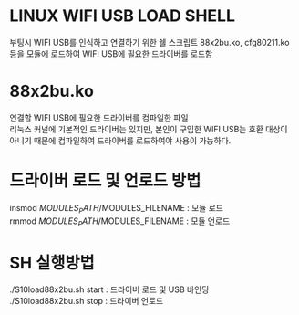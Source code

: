 # LINUX WIFI USB LOAD SHELL
부팅시 WIFI USB를 인식하고 연결하기 위한 쉘 스크립트
88x2bu.ko, cfg80211.ko 등을 모듈에 로드하여 WIFI USB에 필요한 드라이버를 로드함

# 88x2bu.ko
연결할 WIFI USB에 필요한 드라이버를 컴파일한 파일  
리눅스 커널에 기본적인 드라이버는 있지만, 본인이 구입한 WIFI USB는 호환 대상이 아니기 때문에 컴파일하여 드라이버를 로드하여야 사용이 가능하다.
# 드라이버 로드 및 언로드 방법
insmod $MODULES_PATH/$MODULES_FILENAME : 모듈 로드  
rmmod $MODULES_PATH/$MODULES_FILENAME : 모듈 언로드

# SH 실행방법 
./S10load88x2bu.sh start : 드라이버 로드 및 USB 바인딩  
./S10load88x2bu.sh stop : 드라이버 언로드
